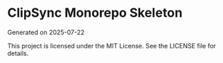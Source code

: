 # ClipSync Monorepo Skeleton

Generated on 2025-07-22

This project is licensed under the MIT License. See the LICENSE file for details.

